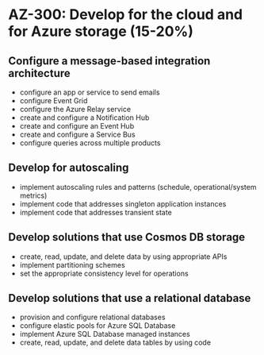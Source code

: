 # AZ-300: Develop for the cloud and for Azure storage (15-20%)
## Configure a message-based integration architecture
* configure an app or service to send emails
* configure Event Grid
* configure the Azure Relay service
* create and configure a Notification Hub
* create and configure an Event Hub
* create and configure a Service Bus
* configure queries across multiple products

## Develop for autoscaling
* implement autoscaling rules and patterns (schedule, operational/system metrics)
* implement code that addresses singleton application instances
* implement code that addresses transient state

## Develop solutions that use Cosmos DB storage
* create, read, update, and delete data by using appropriate APIs
* implement partitioning schemes
* set the appropriate consistency level for operations

## Develop solutions that use a relational database
* provision and configure relational databases
* configure elastic pools for Azure SQL Database
* implement Azure SQL Database managed instances
* create, read, update, and delete data tables by using code